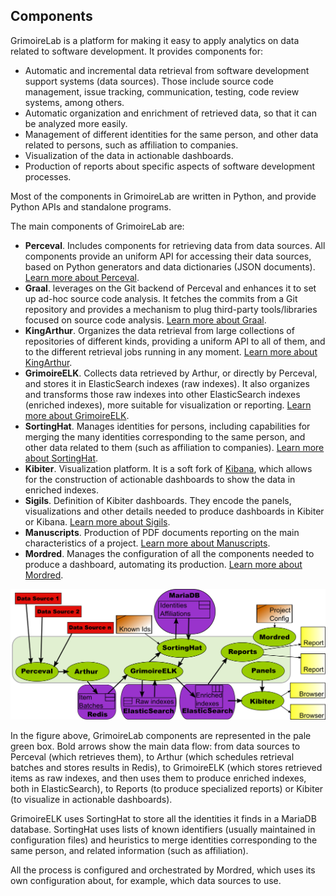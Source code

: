 ## Components

GrimoireLab is a platform for making it easy to apply analytics on data related to software development. It provides components for:

* Automatic and incremental data retrieval from software development support systems (data sources). Those include source code management, issue tracking, communication, testing, code review systems, among others.
* Automatic organization and enrichment of retrieved data, so that it can be analyzed more easily.
* Management of different identities for the same person, and other data related to persons, such as affiliation to companies.
* Visualization of the data in actionable dashboards.
* Production of reports about specific aspects of software development processes.

Most of the components in GrimoireLab are written in Python, and provide Python APIs and standalone programs.

The main components of GrimoireLab are:

* **Perceval**. Includes components for retrieving data from data sources. All components provide an uniform API for accessing their data sources, based on Python generators and data dictionaries (JSON documents). [Learn more about Perceval](/perceval/intro.md).
* **Graal**. leverages on the Git backend of Perceval and enhances it to set up ad-hoc source code analysis. It fetches the commits from a Git repository and provides a mechanism to plug third-party tools/libraries focused on source code analysis. [Learn more about Graal](/graal/intro.md).
* **KingArthur**. Organizes the data retrieval from large collections of repositories of different kinds, providing a uniform API to all of them, and to the different retrieval jobs running in any moment. [Learn more about KingArthur](/basics/scenarios.md#arthur-orchestrating-data-retrieval).
* **GrimoireELK**. Collects data retrieved by Arthur, or directly by Perceval, and stores it in ElasticSearch indexes (raw indexes). It also organizes and transforms those raw indexes into other ElasticSearch indexes (enriched indexes), more suitable for visualization or reporting. [Learn more about GrimoireELK](/gelk/intro.md).
* **SortingHat**. Manages identities for persons, including capabilities for merging the many identities corresponding to the same person, and other data related to them (such as affiliation to companies). [Learn more about SortingHat](/grimoirelab-tutorial/sortinghat/data.md).
* **Kibiter**. Visualization platform. It is a soft fork of [Kibana](https://www.elastic.co/products/kibana), which allows for the construction of actionable dashboards to show the data in enriched indexes.
* **Sigils**. Definition of Kibiter dashboards. They encode the panels, visualizations and other details needed to produce dashboards in Kibiter or Kibana.  [Learn more about Sigils](https://github.com/chaoss/grimoirelab-sigils).
* **Manuscripts**. Production of PDF documents reporting on the main characteristics of a project. [Learn more about Manuscripts](/manuscripts/first.md).
* **Mordred**. Manages the configuration of all the components needed to produce a dashboard, automating its production. [Learn more about Mordred](/basics/scenarios.md).

![](figs/grimoirelab-all-complete.png)

In the figure above, GrimoireLab components are represented in the pale green box. Bold arrows show the main data flow: from data sources to Perceval (which retrieves them), to Arthur (which schedules retrieval batches and stores results in Redis), to GrimoireELK (which stores retrieved items as raw indexes, and then uses them to produce enriched indexes, both in ElasticSearch), to Reports (to produce specialized reports) or Kibiter (to visualize in actionable dashboards).

GrimoireELK uses SortingHat to store all the identities it finds in a MariaDB database. SortingHat uses lists of known identifiers (usually maintained in configuration files) and heuristics to merge identities corresponding to the same person, and related information (such as affiliation).

All the process is configured and orchestrated by Mordred, which uses its own configuration about, for example, which data sources to use.
